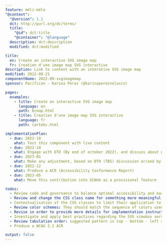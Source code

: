 ```yaml
---
feature: méli-mélo
"@context":
  "@version": 1.1
  dct: http://purl.org/dc/terms/
  title:
    "@id": dct:title
    "@container": "@language"
  description: dct:description
  modified: dct:modified

title:
  en: Create an interactive SVG image map
  fr: Creation d'une image map SVG interactive
description: Link to content with an interative SVG image map
modified: 2022-09-21
componentName: 2022-09-svgimagemap
sponsor: Pacifican - Karina Perez (@karinapereznolasco)

pages:
  examples:
    - title: Create an interactive SVG image map
      language: en
      path: bcmap.html
    - title: Creation d'une image map SVG interactive
      language: fr
      path: cartebc.html

implementationPlan:
  - due: 2022-10
    what: Test this component with live content
  - due: 2022-10
    what: Engage with DTO (By end of october 2022), and discuss about guidance on this component/design pattern. Like when to use it? If it match our visual web presence?
  - due: 2023-01
    what: Make any adjustment, based on DTO (TBS) discussion or/and by implementation experience
  - due: 2022-12
    what: Produce a ACR (Accessibility Conformance Report)
  - due: 2023-05
    what: Move this contribution into GCWeb as a provisional feature

todos:
  - Review code and governance to balance optimal accessibility and ease of implementation for users.
  - Review and change the CSS class name for something more meaningful: st0 is not descriptive enougth of what it is and how it should be applied to the SVG.
  - Contextualisation of the CSS classes to limit their application to this component/feature only.
  - Review color schemes: They should match the sequence of colors used by the charts and graphs.
  - Revise in order to provide more details for implementation instructions: Like how to organize the sibling styles and how to group them with the anchor elements.
  - Investigate and apply best practices regarding the SVG viewbox versus how it get rendered (scaled) in browser.
  - Review tabulation order: suggested pattern is top - bottom - left and right.
  - Produce a WCAG 2.1 ACR

output: false
---
```


